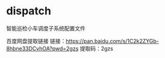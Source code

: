 # dispatch
智能巡检小车调度子系统配置文件

百度网盘提取链接 链接：https://pan.baidu.com/s/1C2k2ZYGb-8hbne33DCvhOA?pwd=2gzs 
提取码：2gzs 

